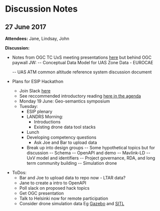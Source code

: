 # Discussion Notes

## 27 June 2017

**Attendees:**
Jane, Lindsay, John 

**Discussion:**

* Notes from OGC TC UxS meeting presentations [here](https://portal.opengeospatial.org/index.php?m=projects&a=view&project_id=82&tab=2&artifact_id=84117) but behind OGC paywall
JW: 
    -- Conceptual Data Model for UAS Zone Data - EUROCAE
 
    -- UAS ATM common altitude reference system discussion document 

* Plans for ESIP Hackathon
    * Join Slack [here](https://join.slack.com/t/landrsworkspace/shared_invite/enQtNjYwNDI3NDk2NTE5LWUxMTEwMDc4Y2RjMmI0MzIwOGI3NTNkNTUyMTQ2N2UyZmZlNDExNGYxNWVjMDFjMDU1MTgwMjE3MWQ5Y2Q1OWE)
    * See reccommended introductory reading [here in the agenda](https://github.com/opengeospatial/LANDRS/blob/master/DesignDocs/DesignHack1/Agenda.md)
    * Monday 19 June: Geo-semantics symposium
    * Tuesday:
        - ESIP plenary
        - LANDRS Morning: 
            - Introductions 
            - Existing drone data tool stacks
        - Lunch
        - Developing competency questions
            * Ask Joe and Bar to upload data
        - Break up into design groups
            -- Some hypothetical topics but for discussion
            -- Schema
            -- OpenAPI and demo
            -- Mavlink-LD
            -- UxV model and identifiers
            -- Project governance, RDA, and long term community building
            -- Simulation drone 

- ToDos:
    - Bar and Joe to upload data to repo now - LTAR data?
    - Jane to create a intro to OpenAPI
    - Poll slack on proposed hack topics
    - Get OGC presentation
    - Talk to Helsinki now for remote participation
    - Consider drone simulation data Eg [Gazebo](https://wiki.ros.org/gazebo) and [SITL](http://ardupilot.org/dev/docs/sitl-simulator-software-in-the-loop.html)
